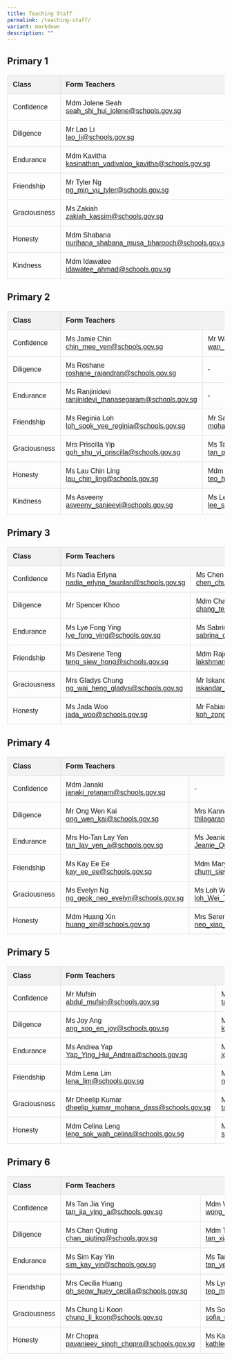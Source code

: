 ```yaml
---
title: Teaching Staff
permalink: /teaching-staff/
variant: markdown
description: ""
---
```

<h2>Primary 1 </h2>

<table>
  <tbody><tr>
    <th>Class</th>
    <th colspan="2">Form Teachers</th>
  </tr>
  <tr>
    <td>Confidence</td>
    <td>
      Mdm Jolene Seah<br>
      <a href="mailto:seah_shi_hui_jolene@schools.gov.sg">seah_shi_hui_jolene@schools.gov.sg</a>
    </td>
    <td>
      Ms Aisyah<br>
      <a href="mailto:irniaisyah_mohamed_ambri@schools.gov.sg">irniaisyah_mohamed_ambri@schools.gov.sg</a>
    </td>
  </tr>
  <tr>
    <td>Diligence</td>
    <td>
      Mr Lao Li<br>
      <a href="mailto:lao_li@schools.gov.sg">lao_li@schools.gov.sg</a>
    </td>
    <td>
      Ms Bernadette Kor<br>
      <a href="mailto:Kor_Hong_Yin_Bernadette@schools.gov.sg">Kor_Hong_Yin_Bernadette@schools.gov.sg</a>
    </td>
  </tr>
  <tr>
    <td>Endurance</td>
    <td>
      Mdm Kavitha<br>
      <a href="mailto:kasinathan_vadivaloo_kavitha@schools.gov.sg">kasinathan_vadivaloo_kavitha@schools.gov.sg</a>
    </td>
    <td>
      Mdm Gladys Soh<br>
      <a href="mailto:soh_kang_hwee_gladys@schools.gov.sg">soh_kang_hwee_gladys@schools.gov.sg</a>
    </td>
  </tr>
  <tr>
    <td>Friendship</td>
    <td>
      Mr Tyler Ng<br>
      <a href="mailto:ng_min_yu_tyler@schools.gov.sg">ng_min_yu_tyler@schools.gov.sg</a>
    </td>
    <td>
      Ms Angeles Kee<br>
      <a href="mailto:kee_angeles@schools.gov.sg">kee_angeles@schools.gov.sg</a>
    </td>
  </tr>
  <tr>
    <td>Graciousness</td>
    <td>
      Ms Zakiah<br>
      <a href="mailto:zakiah_kassim@schools.gov.sg">zakiah_kassim@schools.gov.sg</a>
    </td>
    <td>
      Mdm Ler Shiaw Han<br>
      <a href="mailto:Ler_Shiaw_Han@schools.gov.sg">Ler_Shiaw_Han@schools.gov.sg</a>
    </td>
  </tr>
  <tr>
    <td>Honesty</td>
    <td>
      Mdm Shabana<br>
      <a href="mailto:nurjhana_shabana_musa_bharooch@schools.gov.sg">nurjhana_shabana_musa_bharooch@schools.gov.sg</a>
    </td>
    <td>
      Mr Nathaniel Ng<br>
      <a href="mailto:ng_jun_ting_Nathaniel@schools.gov.sg">ng_jun_ting_Nathaniel@schools.gov.sg</a>
    </td>
  </tr>
  <tr>
    <td>Kindness</td>
    <td>
      Mdm Idawatee<br>
      <a href="mailto:idawatee_ahmad@schools.gov.sg">idawatee_ahmad@schools.gov.sg</a>
    </td>
    <td>
      Mdm Bai Yimeng<br>
      <a href="mailto:bai_yimeng@schools.gov.sg">bai_yimeng@schools.gov.sg</a>
    </td>
  </tr>
</tbody></table>









 


  <title>Class Form Teachers</title>
  <style>
    table {
      border-collapse: collapse;
      width: 100%;
      font-family: sans-serif;
    }
    th, td {
      border: 1px solid #ddd;
      padding: 12px;
      text-align: left;
    }
    th {
      background-color: #f2f2f2;
      font-weight: bold;
    }
    h2 {
      margin-bottom: 20px;
    }
  </style>



<h2>Primary 2</h2>

<table>
  <tbody><tr>
    <th>Class</th>
    <th colspan="2">Form Teachers</th>
  </tr>
  <tr>
    <td>Confidence</td>
    <td>
      Ms Jamie Chin<br>
      <a href="mailto:chin_mee_yen@schools.gov.sg">chin_mee_yen@schools.gov.sg</a>
    </td>
    <td>
      Mr Wan Jiajun<br>
      <a href="mailto:wan_jiajun@schools.gov.sg">wan_jiajun@schools.gov.sg</a>
    </td>
  </tr>
  <tr>
    <td>Diligence</td>
    <td>
      Ms Roshane<br>
      <a href="mailto:roshane_rajandran@schools.gov.sg">roshane_rajandran@schools.gov.sg</a>
    </td>
    <td>
      -
    </td>
  </tr>
  <tr>
    <td>Endurance</td>
    <td>
      Ms Ranjinidevi<br>
      <a href="mailto:ranjinidevi_thanasegaram@schools.gov.sg">ranjinidevi_thanasegaram@schools.gov.sg</a>
    </td>
    <td>
      -
    </td>
  </tr>
  <tr>
    <td>Friendship</td>
    <td>
      Ms Reginia Loh<br>
      <a href="mailto:loh_sook_yee_reginia@schools.gov.sg">loh_sook_yee_reginia@schools.gov.sg</a>
    </td>
    <td>
      Mr Saddiq<br>
      <a href="mailto:mohamed_saddiq_b_mohamed@schools.gov.sg">mohamed_saddiq_b_mohamed@schools.gov.sg</a>
    </td>
  </tr>
  <tr>
    <td>Graciousness</td>
    <td>
      Mrs Priscilla Yip<br>
      <a href="mailto:goh_shu_yi_priscilla@schools.gov.sg">goh_shu_yi_priscilla@schools.gov.sg</a>
    </td>
    <td>
      Ms Tan Pin Ru<br>
      <a href="mailto:tan_pin_ru_a@schools.gov.sg">tan_pin_ru_a@schools.gov.sg</a>
    </td>
  </tr>
  <tr>
    <td>Honesty</td>
    <td>
      Ms Lau Chin Ling<br>
      <a href="mailto:lau_chin_ling@schools.gov.sg">lau_chin_ling@schools.gov.sg</a>
    </td>
    <td>
      Mdm Teo Hui Xin<br>
      <a href="mailto:teo_hui_xin@schools.gov.sg">teo_hui_xin@schools.gov.sg</a>
    </td>
  </tr>
  <tr>
    <td>Kindness</td>
    <td>
      Ms Asveeny<br>
      <a href="mailto:asveeny_sanjeevi@schools.gov.sg">asveeny_sanjeevi@schools.gov.sg</a>
    </td>
    <td>
      Ms Lee Seow Yian<br>
      <a href="mailto:lee_seow_yian@schools.gov.sg">lee_seow_yian@schools.gov.sg</a>
    </td>
  </tr>
</tbody></table>










  <title>Class Form Teachers</title>
  <style>
    table {
      border-collapse: collapse;
      width: 100%;
      font-family: sans-serif;
    }
    th, td {
      border: 1px solid #ddd;
      padding: 12px;
      text-align: left;
    }
    th {
      background-color: #f2f2f2;
      font-weight: bold;
    }
    h2 {
      margin-bottom: 20px;
    }
  </style>



<h2>Primary 3</h2>

<table>
  <tbody><tr>
    <th>Class</th>
    <th colspan="2">Form Teachers</th>
  </tr>
  <tr>
    <td>Confidence</td>
    <td>
      Ms Nadia Erlyna<br>
      <a href="mailto:nadia_erlyna_fauzilan@schools.gov.sg">nadia_erlyna_fauzilan@schools.gov.sg</a>
    </td>
    <td>
      Ms Chen Chueh Ching<br>
      <a href="mailto:chen_chueh_ching@schools.gov.sg">chen_chueh_ching@schools.gov.sg</a>
    </td>
  </tr>
  <tr>
    <td>Diligence</td>
    <td>
      Mr Spencer Khoo
    </td>
    <td>
      Mdm Chang Te Fang<br>
      <a href="mailto:chang_te_fang@schools.gov.sg">chang_te_fang@schools.gov.sg</a>
    </td>
  </tr>
  <tr>
    <td>Endurance</td>
    <td>
      Ms Lye Fong Ying<br>
      <a href="mailto:lye_fong_ying@schools.gov.sg">lye_fong_ying@schools.gov.sg</a>
    </td>
    <td>
      Ms Sabrina Choo<br>
      <a href="mailto:sabrina_choo_pei_hoon_a@schools.gov.sg">sabrina_choo_pei_hoon_a@schools.gov.sg</a>
    </td>
  </tr>
  <tr>
    <td>Friendship</td>
    <td>
      Ms Desirene Teng<br>
      <a href="mailto:teng_siew_hong@schools.gov.sg">teng_siew_hong@schools.gov.sg</a>
    </td>
    <td>
      Mdm Rajes<br>
      <a href="mailto:lakshmanan_rajeswari@schools.gov.sg">lakshmanan_rajeswari@schools.gov.sg</a>
    </td>
  </tr>
  <tr>
    <td>Graciousness</td>
    <td>
      Mrs Gladys Chung<br>
      <a href="mailto:ng_wai_heng_gladys@schools.gov.sg">ng_wai_heng_gladys@schools.gov.sg</a>
    </td>
    <td>
      Mr Iskandar<br>
      <a href="mailto:iskandar_dzulkarnain_b_isnin@schools.gov.sg">iskandar_dzulkarnain_b_isnin@schools.gov.sg</a>
    </td>
  </tr>
  <tr>
    <td>Honesty</td>
    <td>
      Ms Jada Woo<br>
      <a href="mailto:jada_woo@schools.gov.sg">jada_woo@schools.gov.sg</a>
    </td>
    <td>
      Mr Fabian Koh<br>
      <a href="mailto:koh_zong_cheng_fabian@schools.gov.sg">koh_zong_cheng_fabian@schools.gov.sg</a>
    </td>
  </tr>
</tbody></table>













  <title>Class Form Teachers</title>
  <style>
    table {
      border-collapse: collapse;
      width: 100%;
      font-family: sans-serif;
    }
    th, td {
      border: 1px solid #ddd;
      padding: 12px;
      text-align: left;
    }
    th {
      background-color: #f2f2f2;
      font-weight: bold;
    }
    h2 {
      margin-bottom: 20px;
    }
  </style>



<h2>Primary 4</h2>

<table>
  <tbody><tr>
    <th>Class</th>
    <th colspan="2">Form Teachers</th>
  </tr>
  <tr>
    <td>Confidence</td>
    <td>
      Mdm Janaki<br>
      <a href="mailto:janaki_retanam@schools.gov.sg">janaki_retanam@schools.gov.sg</a>
    </td>
    <td>
      -
    </td>
  </tr>
  <tr>
    <td>Diligence</td>
    <td>
      Mr Ong Wen Kai<br>
      <a href="mailto:ong_wen_kai@schools.gov.sg">ong_wen_kai@schools.gov.sg</a>
    </td>
    <td>
      Mrs Kannan<br>
      <a href="mailto:thilagarani_kannan@schools.gov.sg">thilagarani_kannan@schools.gov.sg</a>
    </td>
  </tr>
  <tr>
    <td>Endurance</td>
    <td>
      Mrs Ho-Tan Lay Yen<br>
      <a href="mailto:tan_lay_yen_a@schools.gov.sg">tan_lay_yen_a@schools.gov.sg</a>
    </td>
    <td>
      Ms Jeanie Quek<br>
      <a href="mailto:Jeanie_Quek_Jun_Li@schools.gov.sg">Jeanie_Quek_Jun_Li@schools.gov.sg</a>
    </td>
  </tr>
  <tr>
    <td>Friendship</td>
    <td>
      Ms Kay Ee Ee<br>
      <a href="mailto:kay_ee_ee@schools.gov.sg">kay_ee_ee@schools.gov.sg</a>
    </td>
    <td>
      Mdm Mary Chum<br>
      <a href="mailto:chum_siew_yun_mary@schools.gov.sg">chum_siew_yun_mary@schools.gov.sg</a>
    </td>
  </tr>
  <tr>
    <td>Graciousness</td>
    <td>
      Ms Evelyn Ng<br>
      <a href="mailto:ng_geok_neo_evelyn@schools.gov.sg">ng_geok_neo_evelyn@schools.gov.sg</a>
    </td>
    <td>
      Ms Loh Wei Ting<br>
      <a href="mailto:loh_Wei_Ting_A@schools.gov.sg">loh_Wei_Ting_A@schools.gov.sg</a>
    </td>
  </tr>
  <tr>
    <td>Honesty</td>
    <td>
      Mdm Huang Xin<br>
      <a href="mailto:huang_xin@schools.gov.sg">huang_xin@schools.gov.sg</a>
    </td>
    <td>
      Mrs Serene Lee<br>
      <a href="mailto:neo_xiao_ling_serene@schools.gov.sg">neo_xiao_ling_serene@schools.gov.sg</a>
    </td>
  </tr>
</tbody></table>













  <title>Class Form Teachers</title>
  <style>
    table {
      border-collapse: collapse;
      width: 100%;
      font-family: sans-serif;
    }
    th, td {
      border: 1px solid #ddd;
      padding: 12px;
      text-align: left;
    }
    th {
      background-color: #f2f2f2;
      font-weight: bold;
    }
    h2 {
      margin-bottom: 20px;
    }
  </style>



<h2>Primary 5</h2>

<table>
  <tbody><tr>
    <th>Class</th>
    <th colspan="2">Form Teachers</th>
  </tr>
  <tr>
    <td>Confidence</td>
    <td>
      Mr Mufsin<br>
      <a href="mailto:abdul_mufsin@schools.gov.sg">abdul_mufsin@schools.gov.sg</a>
    </td>
    <td>
      Ms Tay Ruiqi<br>
      <a href="mailto:tay_ruiqi@schools.gov.sg">tay_ruiqi@schools.gov.sg</a>
    </td>
  </tr>
  <tr>
    <td>Diligence</td>
    <td>
      Ms Joy Ang<br>
      <a href="mailto:ang_soo_en_joy@schools.gov.sg">ang_soo_en_joy@schools.gov.sg</a>
    </td>
    <td>
      Ms Karen Chin<br>
      <a href="mailto:karen_chin_kar_wen@schools.gov.sg">karen_chin_kar_wen@schools.gov.sg</a>
    </td>
  </tr>
  <tr>
    <td>Endurance</td>
    <td>
      Ms Andrea Yap<br>
			<a href="mailto:Yap_Ying_Hui_Andrea@schools.gov.sg">Yap_Ying_Hui_Andrea@schools.gov.sg</a>
    </td>
    <td>
      Mr Joseph Yuan<br>
      <a href="mailto:joseph_yuan_weijie@schools.gov.sg">joseph_yuan_weijie@schools.gov.sg</a>
    </td>
  </tr>
  <tr>
    <td>Friendship</td>
    <td>
      Mdm Lena Lim<br>
      <a href="mailto:lena_lim@schools.gov.sg">lena_lim@schools.gov.sg</a>
    </td>
    <td>
      Ms Sherlyn Ng<br>
      <a href="mailto:ng_wee_hua@schools.gov.sg">ng_wee_hua@schools.gov.sg</a>
    </td>
  </tr>
  <tr>
    <td>Graciousness</td>
    <td>
      Mr Dheelip Kumar<br>
      <a href="mailto:dheelip_kumar_mohana_dass@schools.gov.sg">dheelip_kumar_mohana_dass@schools.gov.sg</a>
    </td>
    <td>
      Mrs Sheila Chan<br>
      <a href="mailto:tay_sock_hwee_sheila@schools.gov.sg">tay_sock_hwee_sheila@schools.gov.sg</a>
    </td>
  </tr>
  <tr>
    <td>Honesty</td>
    <td>
      Mdm Celina Leng<br>
      <a href="mailto:leng_sok_wah_celina@schools.gov.sg">leng_sok_wah_celina@schools.gov.sg</a>
    </td>
    <td>
      Ms Emily Seow<br>
      <a href="mailto:seow_pei_suan_emily@schools.gov.sg">seow_pei_suan_emily@schools.gov.sg</a>
    </td>
  </tr>
</tbody></table>




<h2>Primary 6</h2>

<table>
  <tbody><tr>
    <th>Class</th>
    <th colspan="2">Form Teachers</th>
  </tr>
  <tr>
    <td>Confidence</td>
    <td>
      Ms Tan Jia Ying<br>
      <a href="mailto:tan_jia_ying_a@schools.gov.sg">tan_jia_ying_a@schools.gov.sg</a>
    </td>
    <td>
      Mdm Wong Ching Yee<br>
      <a href="mailto:wong_ching_yee@schools.gov.sg">wong_ching_yee@schools.gov.sg</a>
    </td>
  </tr>
  <tr>
    <td>Diligence</td>
    <td>
      Ms Chan Qiuting<br>
      <a href="mailto:chan_qiuting@schools.gov.sg">chan_qiuting@schools.gov.sg</a>
    </td>
    <td>
      Mdm Tan Xiao Jing<br>
      <a href="mailto:tan_xiao_jing@schools.gov.sg">tan_xiao_jing@schools.gov.sg</a>
    </td>
  </tr>
  <tr>
    <td>Endurance</td>
    <td>
      Ms Sim Kay Yin<br>
      <a href="mailto:sim_kay_yin@schools.gov.sg">sim_kay_yin@schools.gov.sg</a>
    </td>
    <td>
      Ms Tan Yee Li<br>
      <a href="mailto:tan_yee_li@schools.gov.sg">tan_yee_li@schools.gov.sg</a>
    </td>
  </tr>
  <tr>
    <td>Friendship</td>
    <td>
      Mrs Cecilia Huang<br>
      <a href="mailto:oh_seow_huey_cecilia@schools.gov.sg">oh_seow_huey_cecilia@schools.gov.sg</a>
    </td>
    <td>
      Ms Lynn Teo<br>
      <a href="mailto:teo_mei_ling_lynn@schools.gov.sg">teo_mei_ling_lynn@schools.gov.sg</a>
    </td>
  </tr>
  <tr>
    <td>Graciousness</td>
    <td>
      Ms Chung Li Koon<br>
      <a href="mailto:chung_li_koon@schools.gov.sg">chung_li_koon@schools.gov.sg</a>
    </td>
    <td>
      Ms Sofia<br>
      <a href="mailto:sofia_samri@schools.gov.sg">sofia_samri@schools.gov.sg</a>
    </td>
  </tr>
  <tr>
    <td>Honesty</td>
    <td>
      Mr Chopra<br>
      <a href="mailto:pavanjeev_singh_chopra@schools.gov.sg">pavanjeev_singh_chopra@schools.gov.sg</a>
    </td>
    <td>
      Ms Kathleen Lee<br>
      <a href="mailto:kathleen_lee_mui_hwa_a@schools.gov.sg">kathleen_lee_mui_hwa_a@schools.gov.sg</a>
    </td>
  </tr>
</tbody></table>